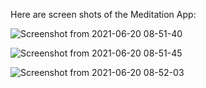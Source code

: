 Here are screen shots of the Meditation App: 


![Screenshot from 2021-06-20 08-51-40](https://user-images.githubusercontent.com/63093995/122661178-24ac1b00-d1a5-11eb-9b11-f68c28df2d8b.png)

![Screenshot from 2021-06-20 08-51-45](https://user-images.githubusercontent.com/63093995/122661189-34c3fa80-d1a5-11eb-96fc-9cb42bc0960a.png)

![Screenshot from 2021-06-20 08-52-03](https://user-images.githubusercontent.com/63093995/122661191-37beeb00-d1a5-11eb-876c-7f1b91e36d22.png)
